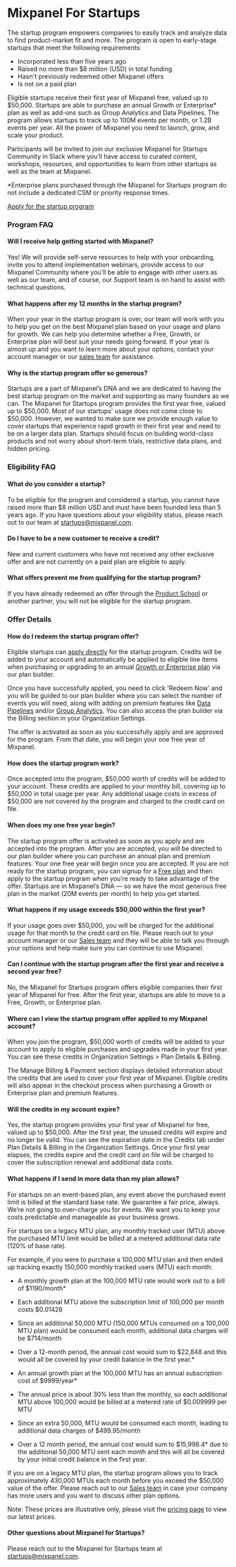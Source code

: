 # Mixpanel For Startups


The startup program empowers companies to easily track and analyze data to find product-market fit and more. The program is open to early-stage startups that meet the following requirements:

- Incorporated less than five years ago
- Raised no more than $8 million (USD) in total funding
- Hasn't previously redeemed other Mixpanel offers
- Is not on a paid plan

Eligible startups receive their first year of Mixpanel free, valued up to \$50,000. Startups are able to purchase an annual Growth or Enterprise* plan as well as add-ons such as Group Analytics and Data Pipelines. The program allows startups to track up to 100M events per month, or 1.2B events per year. All the power of Mixpanel you need to launch, grow, and scale your product.

Participants will be invited to join our exclusive Mixpanel for Startups Community in Slack where you’ll have access to curated content, workshops, resources, and opportunities to learn from other startups as well as the team at Mixpanel.

*Enterprise plans purchased through the Mixpanel for Startups program do not include a dedicated CSM or priority response times.

[Apply for the startup program](https://mixpanel.com/startups/)

### Program FAQ

#### Will I receive help getting started with Mixpanel?

Yes! We will provide self-serve resources to help with your onboarding, invite you to attend implementation webinars, provide access to our Mixpanel Community where you’ll be able to engage with other users as well as our team, and of course, our Support team is on hand to assist with technical questions.

#### What happens after my 12 months in the startup program?

When your year in the startup program is over, our team will work with you to help you get on the best Mixpanel plan based on your usage and plans for growth. We can help you determine whether a Free, Growth, or Enterprise plan will best suit your needs going forward. If your year is almost up and you want to learn more about your options, contact your account manager or our [sales team](https://mixpanel.com/contact-us/sales/) for assistance.

#### Why is the startup program offer so generous?

Startups are a part of Mixpanel’s DNA and we are dedicated to having the best startup program on the market and supporting as many founders as we can. The Mixpanel for Startups program provides the first year free, valued up to \$50,000. Most of our startups' usage does not come close to \$50,000. However, we wanted to make sure we provide enough value to cover startups that experience rapid growth in their first year and need to be on a larger data plan. Startups should focus on building world-class products and not worry about short-term trials, restrictive data plans, and hidden pricing.

### Eligibility FAQ

#### What do you consider a startup?

To be eligible for the program and considered a startup, you cannot have raised more than $8 million USD and must have been founded less than 5 years ago. If you have questions about your eligibility status, please reach out to our team at startups@mixpanel.com.

#### Do I have to be a new customer to receive a credit?

New and current customers who have not received any other exclusive offer and are not currently on a paid plan are eligible to apply.

#### What offers prevent me from qualifying for the startup program?

If you have already redeemed an offer through the [Product School](https://mixpanel.com/productschool/) or another partner, you will not be eligible for the startup program.

### Offer Details

#### How do I redeem the startup program offer?

Eligible startups can [apply directly](https://mixpanel.com/startups-apply/) for the startup program. Credits will be added to your account and automatically be applied to eligible line items when purchasing or upgrading to an annual [Growth or Enterprise plan](https://mixpanel.com/pricing/#edit-plan) via our plan builder.

Once you have successfully applied, you need to click 'Redeem Now' and you will be guided to our plan builder where you can select the number of events you will need, along with adding on premium features like [Data Pipelines](https://mixpanel.com/data-pipeline/) and/or [Group Analytics](https://mixpanel.com/group-analytics/). You can also access the plan builder via the Billing section in your Organization Settings.

The offer is activated as soon as you successfully apply and are approved for the program. From that date, you will begin your one free year of Mixpanel.

#### How does the startup program work?

Once accepted into the program, \$50,000 worth of credits will be added to your account. These credits are applied to your monthly bill, covering up to \$50,000 in total usage per year. Any additional usage costs in excess of \$50,000 are not covered by the program and charged to the credit card on file.

#### When does my one free year begin?

The startup program offer is activated as soon as you apply and are accepted into the program. After you are accepted, you will be directed to our plan builder where you can purchase an annual plan and premium features. Your one free year will begin once you are accepted. If you are not ready for the startup program, you can signup for a [Free plan](https://mixpanel.com/pricing/) and then apply to the startup program when you’re ready to take advantage of the offer. Startups are in Mixpanel’s DNA — so we have the most generous free plan in the market (20M events per month) to help you get started.

#### What happens if my usage exceeds \$50,000 within the first year?

If your usage goes over \$50,000, you will be charged for the additional usage for that month to the credit card on file. Please reach out to your account manager or our [Sales team](https://mixpanel.com/contact-us/sales/) and they will be able to talk you through your options and help make sure you can continue to use Mixpanel.

#### Can I continue with the startup program after the first year and receive a second year free?

No, the Mixpanel for Startups program offers eligible companies their first year of Mixpanel for free. After the first year, startups are able to move to a Free, Growth, or Enterprise plan.

#### Where can I view the startup program offer applied to my Mixpanel account?

When you join the program, \$50,000 worth of credits will be added to your account to apply to eligible purchases and upgrades made in your first year. You can see these credits in Organization Settings > Plan Details & Billing. 

The Manage Billing & Payment section displays detailed information about the credits that are used to cover your first year of Mixpanel. Eligible credits will also appear in the checkout process when purchasing a Growth or Enterprise plan and premium features.

#### Will the credits in my account expire?

Yes, the startup program provides your first year of Mixpanel for free, valued up to \$50,000. After the first year, the unused credits will expire and no longer be valid. You can see the expiration date in the Credits tab under Plan Details & Billing in the Organization Settings. Once your first year elapses, the credits expire and the credit card on file will be charged to cover the subscription renewal and additional data costs.

#### What happens if I send in more data than my plan allows?

For startups on an event-based plan, any event above the purchased event limit is billed at the standard base rate. We guarantee a fair price, always. We’re not going to over-charge you for events. We want you to keep your costs predictable and manageable as your business grows.

For startups on a legacy MTU plan, any monthly tracked user (MTU) above the purchased MTU limit would be billed at a metered additional data rate (120% of base rate).

For example, if you were to purchase a 100,000 MTU plan and then ended up tracking exactly 150,000 monthly tracked users (MTU) each month:

- A monthly growth plan at the 100,000 MTU rate would work out to a bill of $1190/month*
- Each additional MTU above the subscription limit of 100,000 per month costs $0.01428
- Since an additional 50,000 MTU (150,000 MTUs consumed on a 100,000 MTU plan) would be consumed each month, additional data charges will be $714/month
- Over a 12-month period, the annual cost would sum to $22,848 and this would all be covered by your credit balance in the first year.*

- An annual growth plan at the 100,000 MTU has an annual subscription cost of $9999/year*
- The annual price is about 30% less than the monthly, so each additional MTU above 100,000 would be billed at a metered rate of $0.009999 per MTU
- Since an extra 50,000, MTU would be consumed each month, leading to additional data charges of $499.95/month
- Over a 12 month period, the annual cost would sum to $15,998.4* due to the additional 50,000 MTU sent each month and this will all be covered by your initial credit balance in the first year.

If you are on a legacy MTU plan, the startup program allows you to track approximately 430,000 MTUs each month before you exceed the \$50,000 value of the offer. Please reach out to our [Sales team](https://mixpanel.com/contact-us/sales/) in case your company has more users and you want to discuss other plan options.

Note: These prices are illustrative only, please visit the [pricing page](https://mixpanel.com/pricing/) to view our latest prices.

#### Other questions about Mixpanel for Startups?

Please reach out to the Mixpanel for Startups team at startups@mixpanel.com.
